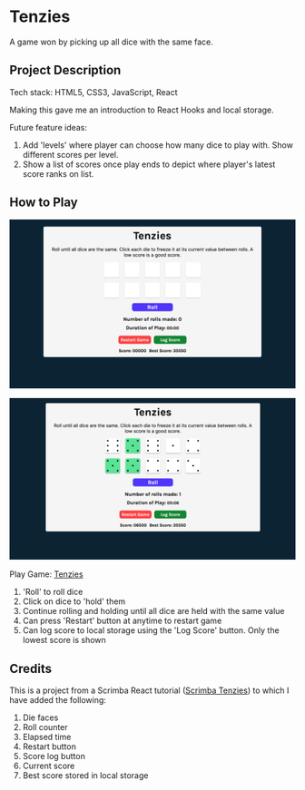 # Tenzies 

A game won by picking up all dice with the same face. 

## Project Description

Tech stack: HTML5, CSS3, JavaScript, React <br/>

Making this gave me an introduction to React Hooks and local storage. <br/>

Future feature ideas: <br/>

1. Add 'levels' where player can choose how many dice to play with. Show different scores per level. 
2. Show a list of scores once play ends to depict where player's latest score ranks on list.

## How to Play 

![Game Board](/src/images/gameBoard.png)

![Game Play](/src/images/gamePlay.png)

Play Game: [Tenzies](https://tenziesmodded.netlify.app)

1. 'Roll' to roll dice
2. Click on dice to 'hold' them
3. Continue rolling and holding until all dice are held with the same value
4. Can press 'Restart' button at anytime to restart game
5. Can log score to local storage using the 'Log Score' button. Only the lowest score is shown

## Credits

This is a project from a Scrimba React tutorial ([Scrimba Tenzies](https://scrimba.com/learn/frontend/tenzies-project-intro-cof0d44bfad1fb88293fdc9d1)) to which I have added the following:  <br/>

1. Die faces
2. Roll counter
3. Elapsed time
4. Restart button
5. Score log button
6. Current score
7. Best score stored in local storage

